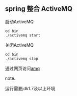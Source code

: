 spring 整合 ActiveMQ
-------------------
启动ActiveMQ
```
cd bin
./activemq start
```

关闭ActiveMQ
```
cd bin
./activemq stop
```

通过网页访问[amq](http://localhost:8161/admin/)

note:

运行需要jdk1.7及以上环境